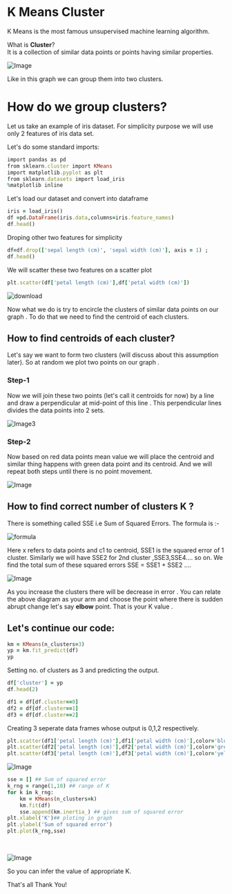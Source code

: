 # K Means Cluster
K Means is the most famous unsupervised machine learning algorithm.

What is **Cluster**? <br>
It is a collection of similar data points or points having similar properties.

![Image](https://miro.medium.com/max/374/0*AYHo5J8MUmngdjxa)

Like in this graph we can group them into two clusters.

# How do we group clusters?
Let us take an example of iris dataset. For simplicity purpose we will use only 2 features of iris data set.

Let's do some standard imports:
```ruby
import pandas as pd
from sklearn.cluster import KMeans
import matplotlib.pyplot as plt
from sklearn.datasets import load_iris
%matplotlib inline
```
Let's load our dataset and convert into dataframe
```ruby
iris = load_iris()
df =pd.DataFrame(iris.data,columns=iris.feature_names)
df.head()
```
Droping other two features for simplicity
```ruby
df=df.drop(['sepal length (cm)', 'sepal width (cm)'], axis = 1) ;
df.head()  
```
We will scatter these two features on a scatter plot
```ruby
plt.scatter(df['petal length (cm)'],df['petal width (cm)'])
```
![download](https://user-images.githubusercontent.com/67604006/87127305-59cc9f80-c2ab-11ea-8392-24ca916e6df5.png)

Now what we do is try to encircle the clusters of similar data points on our graph . To do that we need to find the centroid of each clusters.
## How to find centroids of each cluster?
Let's say we want to form two clusters (will discuss about this assumption later). So at random we plot two points on our graph .
### Step-1
Now we will join these two points (let's call it centroids for now) by a line and draw a perpendicular at mid-point of this line . This perpendicular lines divides the data points into 2 sets.

![Image3](https://user-images.githubusercontent.com/67604006/87127317-5df8bd00-c2ab-11ea-8bb1-fd2ea693b580.png)

### Step-2
Now based on red data points mean value we will place the centroid and similar thing happens with green data point and its centroid. And we will repeat both steps
until there is no point movement.

![Image](https://user-images.githubusercontent.com/67604006/87127322-5f29ea00-c2ab-11ea-9386-77506a3f2b6a.png)


## How to find correct number of clusters K ?
 There is something called SSE i.e Sum of Squared Errors.
 The formula is :- <br>
 
![formula](https://user-images.githubusercontent.com/67604006/87127311-5cc79000-c2ab-11ea-84a6-362b04e76252.png)
 
 Here x refers to data points and c1 to centroid, SSE1 is the squared error of 1 cluster.
 Similarly we will have SSE2 for 2nd cluster ,SSE3,SSE4.... so on.
 We find the total sum of these squared errors SSE = SSE1 + SSE2 ....
 <br>
 
 ![Image](https://user-images.githubusercontent.com/67604006/87127309-5afdcc80-c2ab-11ea-8f2c-7f621037febf.png)
 
 As you increase the clusters there will be decrease in error . You can relate the above diagram as your arm and choose the point where there is
 sudden abrupt change let's say
 **elbow** point. That is your K value .
 
 ## Let's continue our code:
 ```ruby
 km = KMeans(n_clusters=3)
yp = km.fit_predict(df)
yp
```
Setting no. of clusters as 3 and predicting the output.
```ruby
df['cluster'] = yp
df.head(2)
```
```ruby
df1 = df[df.cluster==0]
df2 = df[df.cluster==1]
df3 = df[df.cluster==2]
```
Creating 3 seperate data frames whose output is 0,1,2 respectively.
```ruby
plt.scatter(df1['petal length (cm)'],df1['petal width (cm)'],color='blue')
plt.scatter(df2['petal length (cm)'],df2['petal width (cm)'],color='green')
plt.scatter(df3['petal length (cm)'],df3['petal width (cm)'],color='yellow')
```

![Image](https://user-images.githubusercontent.com/67604006/87127293-55a08200-c2ab-11ea-92d7-04705aa8d1ca.png)

```ruby
sse = [] ## Sum of squared error
k_rng = range(1,10) ## range of K
for k in k_rng:
    km = KMeans(n_clusters=k)
    km.fit(df)
    sse.append(km.inertia_) ## gives sum of squared error
plt.xlabel('K')## ploting in graph
plt.ylabel('Sum of squared error')
plt.plot(k_rng,sse)
```
<br>

![Image](https://user-images.githubusercontent.com/67604006/87127300-5802dc00-c2ab-11ea-93db-3ca6b3a43d44.png)

So you can infer the value of appropriate K.

That's all Thank You!

 

